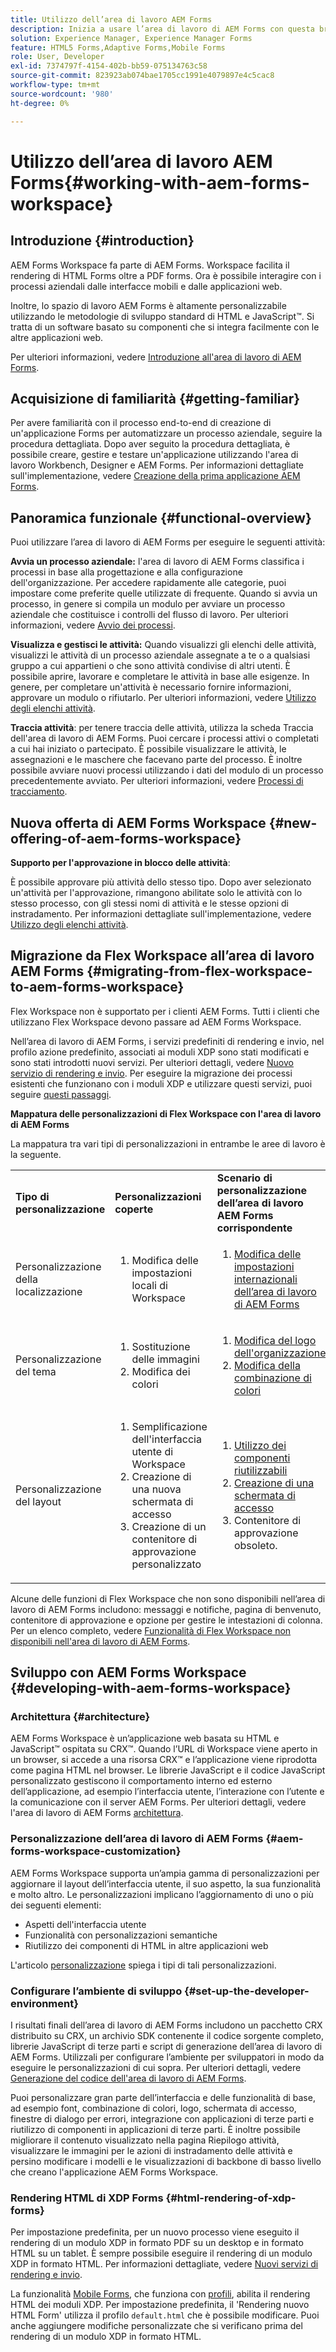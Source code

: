 ```yaml
---
title: Utilizzo dell’area di lavoro AEM Forms
description: Inizia a usare l’area di lavoro di AEM Forms con questa breve panoramica sui flussi di lavoro dei processi.
solution: Experience Manager, Experience Manager Forms
feature: HTML5 Forms,Adaptive Forms,Mobile Forms
role: User, Developer
exl-id: 7374797f-4154-402b-bb59-075134763c58
source-git-commit: 823923ab074bae1705cc1991e4079897e4c5cac8
workflow-type: tm+mt
source-wordcount: '980'
ht-degree: 0%

---
```


# Utilizzo dell’area di lavoro AEM Forms{#working-with-aem-forms-workspace}

## Introduzione {#introduction}

AEM Forms Workspace fa parte di AEM Forms. Workspace facilita il rendering di HTML Forms oltre a PDF forms. Ora è possibile interagire con i processi aziendali dalle interfacce mobili e dalle applicazioni web.

Inoltre, lo spazio di lavoro AEM Forms è altamente personalizzabile utilizzando le metodologie di sviluppo standard di HTML e JavaScript™. Si tratta di un software basato su componenti che si integra facilmente con le altre applicazioni web.

Per ulteriori informazioni, vedere [Introduzione all&#39;area di lavoro di AEM Forms](/help/forms/using/introduction-html-workspace.md).

## Acquisizione di familiarità {#getting-familiar}

Per avere familiarità con il processo end-to-end di creazione di un&#39;applicazione Forms per automatizzare un processo aziendale, seguire la procedura dettagliata. Dopo aver seguito la procedura dettagliata, è possibile creare, gestire e testare un&#39;applicazione utilizzando l&#39;area di lavoro Workbench, Designer e AEM Forms. Per informazioni dettagliate sull&#39;implementazione, vedere [Creazione della prima applicazione AEM Forms](https://help.adobe.com/en_US/livecycle/11.0/CreateFirstApp/index.html).

## Panoramica funzionale {#functional-overview}

Puoi utilizzare l’area di lavoro di AEM Forms per eseguire le seguenti attività:

**Avvia un processo aziendale:** l&#39;area di lavoro di AEM Forms classifica i processi in base alla progettazione e alla configurazione dell&#39;organizzazione. Per accedere rapidamente alle categorie, puoi impostare come preferite quelle utilizzate di frequente. Quando si avvia un processo, in genere si compila un modulo per avviare un processo aziendale che costituisce i controlli del flusso di lavoro. Per ulteriori informazioni, vedere [Avvio dei processi](/help/forms/using/starting-processes.md).

**Visualizza e gestisci le attività:** Quando visualizzi gli elenchi delle attività, visualizzi le attività di un processo aziendale assegnate a te o a qualsiasi gruppo a cui appartieni o che sono attività condivise di altri utenti. È possibile aprire, lavorare e completare le attività in base alle esigenze. In genere, per completare un&#39;attività è necessario fornire informazioni, approvare un modulo o rifiutarlo. Per ulteriori informazioni, vedere [Utilizzo degli elenchi attività](/help/forms/using/todo-lists.md).

**Traccia attività**: per tenere traccia delle attività, utilizza la scheda Traccia dell&#39;area di lavoro di AEM Forms. Puoi cercare i processi attivi o completati a cui hai iniziato o partecipato. È possibile visualizzare le attività, le assegnazioni e le maschere che facevano parte del processo. È inoltre possibile avviare nuovi processi utilizzando i dati del modulo di un processo precedentemente avviato. Per ulteriori informazioni, vedere [Processi di tracciamento](/help/forms/using/tracking-processes.md).

## Nuova offerta di AEM Forms Workspace {#new-offering-of-aem-forms-workspace}

**Supporto per l&#39;approvazione in blocco delle attività**:

È possibile approvare più attività dello stesso tipo. Dopo aver selezionato un&#39;attività per l&#39;approvazione, rimangono abilitate solo le attività con lo stesso processo, con gli stessi nomi di attività e le stesse opzioni di instradamento. Per informazioni dettagliate sull&#39;implementazione, vedere [Utilizzo degli elenchi attività](/help/forms/using/todo-lists.md).

## Migrazione da Flex Workspace all’area di lavoro AEM Forms {#migrating-from-flex-workspace-to-aem-forms-workspace}

Flex Workspace non è supportato per i clienti AEM Forms. Tutti i clienti che utilizzano Flex Workspace devono passare ad AEM Forms Workspace.

Nell’area di lavoro di AEM Forms, i servizi predefiniti di rendering e invio, nel profilo azione predefinito, associati ai moduli XDP sono stati modificati e sono stati introdotti nuovi servizi. Per ulteriori dettagli, vedere [Nuovo servizio di rendering e invio](/help/forms/using/new-render-submit-service.md). Per eseguire la migrazione dei processi esistenti che funzionano con i moduli XDP e utilizzare questi servizi, puoi seguire [questi passaggi](new-render-submit-service.md).

**Mappatura delle personalizzazioni di Flex Workspace con l&#39;area di lavoro di AEM Forms**

La mappatura tra vari tipi di personalizzazioni in entrambe le aree di lavoro è la seguente.

<table>
 <tbody>
  <tr>
   <td><strong>Tipo di personalizzazione </strong></td>
   <td><strong>Personalizzazioni coperte </strong></td>
   <td><strong>Scenario di personalizzazione dell’area di lavoro AEM Forms corrispondente</strong></td>
  </tr>
  <tr>
   <td>Personalizzazione della localizzazione</td>
   <td>
    <ol>
     <li>Modifica delle impostazioni locali di Workspace</li>
    </ol> </td>
   <td>
    <ol>
     <li><a href="/help/forms/using/changing-locale-user-interface.md">Modifica delle impostazioni internazionali dell’area di lavoro di AEM Forms</a></li>
    </ol> </td>
  </tr>
  <tr>
   <td>Personalizzazione del tema</td>
   <td>
    <ol>
     <li>Sostituzione delle immagini</li>
     <li>Modifica dei colori</li>
    </ol> </td>
   <td>
    <ol>
     <li><a href="/help/forms/using/changing-organization-logo-branding.md">Modifica del logo dell'organizzazione</a> </li>
     <li><a href="/help/forms/using/changing-color-scheme-interface.md">Modifica della combinazione di colori</a></li>
    </ol> </td>
  </tr>
  <tr>
   <td>Personalizzazione del layout</td>
   <td>
    <ol>
     <li>Semplificazione dell'interfaccia utente di Workspace<br /> </li>
     <li>Creazione di una nuova schermata di accesso</li>
     <li>Creazione di un contenitore di approvazione personalizzato</li>
    </ol> </td>
   <td>
    <ol>
     <li><a href="/help/forms/using/description-reusable-components.md">Utilizzo dei componenti riutilizzabili</a></li>
     <li><a href="/help/forms/using/creating-new-login-screen.md">Creazione di una schermata di accesso</a></li>
     <li>Contenitore di approvazione obsoleto.</li>
    </ol> </td>
  </tr>
 </tbody>
</table>

Alcune delle funzioni di Flex Workspace che non sono disponibili nell’area di lavoro di AEM Forms includono: messaggi e notifiche, pagina di benvenuto, contenitore di approvazione e opzione per gestire le intestazioni di colonna. Per un elenco completo, vedere [Funzionalità di Flex Workspace non disponibili nell&#39;area di lavoro di AEM Forms](/help/forms/using/features-flex-workspace-available-html.md).

## Sviluppo con AEM Forms Workspace {#developing-with-aem-forms-workspace}

### Architettura {#architecture}

AEM Forms Workspace è un’applicazione web basata su HTML e JavaScript™ ospitata su CRX™. Quando l’URL di Workspace viene aperto in un browser, si accede a una risorsa CRX™ e l’applicazione viene riprodotta come pagina HTML nel browser. Le librerie JavaScript e il codice JavaScript personalizzato gestiscono il comportamento interno ed esterno dell’applicazione, ad esempio l’interfaccia utente, l’interazione con l’utente e la comunicazione con il server AEM Forms. Per ulteriori dettagli, vedere l&#39;area di lavoro di AEM Forms [architettura](/help/forms/using/html-workspace-architecture.md).

### Personalizzazione dell’area di lavoro di AEM Forms {#aem-forms-workspace-customization}

AEM Forms Workspace supporta un’ampia gamma di personalizzazioni per aggiornare il layout dell’interfaccia utente, il suo aspetto, la sua funzionalità e molto altro. Le personalizzazioni implicano l’aggiornamento di uno o più dei seguenti elementi:

* Aspetti dell&#39;interfaccia utente
* Funzionalità con personalizzazioni semantiche
* Riutilizzo dei componenti di HTML in altre applicazioni web

L&#39;articolo [personalizzazione](introduction-customizing-html-workspace.md#types-of-customizations) spiega i tipi di tali personalizzazioni.

### Configurare l’ambiente di sviluppo {#set-up-the-developer-environment}

I risultati finali dell’area di lavoro di AEM Forms includono un pacchetto CRX distribuito su CRX, un archivio SDK contenente il codice sorgente completo, librerie JavaScript di terze parti e script di generazione dell’area di lavoro di AEM Forms. Utilizzali per configurare l’ambiente per sviluppatori in modo da eseguire le personalizzazioni di cui sopra. Per ulteriori dettagli, vedere [Generazione del codice dell&#39;area di lavoro di AEM Forms](introduction-customizing-html-workspace.md#building-html-workspace-code).

Puoi personalizzare gran parte dell’interfaccia e delle funzionalità di base, ad esempio font, combinazione di colori, logo, schermata di accesso, finestre di dialogo per errori, integrazione con applicazioni di terze parti e riutilizzo di componenti in applicazioni di terze parti. È inoltre possibile migliorare il contenuto visualizzato nella pagina Riepilogo attività, visualizzare le immagini per le azioni di instradamento delle attività e persino modificare i modelli e le visualizzazioni di backbone di basso livello che creano l&#39;applicazione AEM Forms Workspace.

### Rendering HTML di XDP Forms {#html-rendering-of-xdp-forms}

Per impostazione predefinita, per un nuovo processo viene eseguito il rendering di un modulo XDP in formato PDF su un desktop e in formato HTML su un tablet. È sempre possibile eseguire il rendering di un modulo XDP in formato HTML. Per informazioni dettagliate, vedere [Nuovi servizi di rendering e invio](/help/forms/using/new-render-submit-service.md).

La funzionalità [Mobile Forms](/help/forms/using/introduction.md), che funziona con [profili](/help/forms/using/custom-profile.md), abilita il rendering HTML dei moduli XDP. Per impostazione predefinita, il &#39;Rendering nuovo HTML Form&#39; utilizza il profilo `default.html` che è possibile modificare. Puoi anche aggiungere modifiche personalizzate che si verificano prima del rendering di un modulo XDP in formato HTML.
